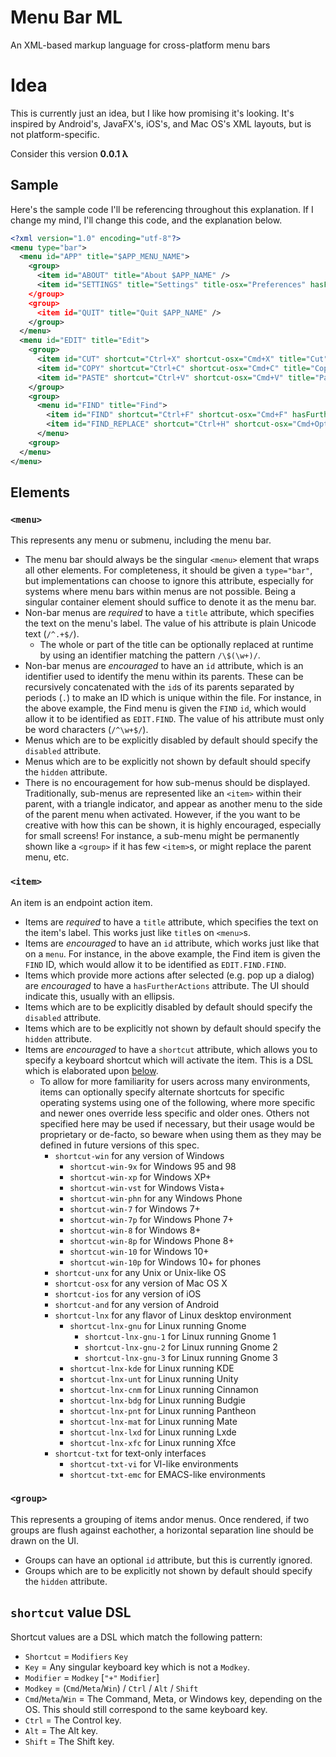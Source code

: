 # Menu Bar ML
An XML-based markup language for cross-platform menu bars

# Idea
This is currently just an idea, but I like how promising it's looking. It's inspired by Android's, JavaFX's, iOS's, and Mac OS's XML layouts, but is not platform-specific.

Consider this version **0.0.1 &lambda;**

## Sample
Here's the sample code I'll be referencing throughout this explanation. If I change my mind, I'll change this code, and the explanation below.
```XML
<?xml version="1.0" encoding="utf-8"?>
<menu type="bar">
  <menu id="APP" title="$APP_MENU_NAME">
    <group>
      <item id="ABOUT" title="About $APP_NAME" />
      <item id="SETTINGS" title="Settings" title-osx="Preferences" hasFurtherActions />
    </group>
    <group>
      <item id="QUIT" title="Quit $APP_NAME" />
    </group>
  </menu>
  <menu id="EDIT" title="Edit">
    <group>
      <item id="CUT" shortcut="Ctrl+X" shortcut-osx="Cmd+X" title="Cut" />
      <item id="COPY" shortcut="Ctrl+C" shortcut-osx="Cmd+C" title="Copy" />
      <item id="PASTE" shortcut="Ctrl+V" shortcut-osx="Cmd+V" title="Paste" />
    </group>
    <group>
      <menu id="FIND" title="Find">
        <item id="FIND" shortcut="Ctrl+F" shortcut-osx="Cmd+F" hasFurtherActions title="Find" />
        <item id="FIND_REPLACE" shortcut="Ctrl+H" shortcut-osx="Cmd+Opt+F" hasFurtherActions title="Find and Replace" />
      </menu>
    <group>
  </menu>
</menu>
```

## Elements
### `<menu>`
This represents any menu or submenu, including the menu bar.

- The menu bar should always be the singular `<menu>` element that wraps all other elements. For completeness, it should be given a `type="bar"`, but implementations can choose to ignore this attribute, especially for systems where menu bars within menus are not possible. Being a singular container element should suffice to denote it as the menu bar.
- Non-bar menus are _required_ to have a `title` attribute, which specifies the text on the menu's label. The value of his attribute is plain Unicode text (`/^.+$/`).
  - The whole or part of the title can be optionally replaced at runtime by using an identifier matching the pattern `/\$(\w+)/`.
- Non-bar menus are _encouraged_ to have an `id` attribute, which is an identifier used to identify the menu within its parents. These can be recursively concatenated with the `id`s of its parents separated by periods (`.`) to make an ID which is unique within the file. For instance, in the above example, the Find menu is given the `FIND` `id`, which would allow it to be identified as `EDIT.FIND`. The value of his attribute must only be word characters (`/^\w+$/`).
- Menus which are to be explicitly disabled by default should specify the `disabled` attribute.
- Menus which are to be explicitly not shown by default should specify the `hidden` attribute.
- There is no encouragement for how sub-menus should be displayed. Traditionally, sub-menus are represented like an `<item>` within their parent, with a triangle indicator, and appear as another menu to the side of the parent menu when activated. However, if the you want to be creative with how this can be shown, it is highly encouraged, especially for small screens! For instance, a sub-menu might be permanently shown like a `<group>` if it has few `<item>`s, or might replace the parent menu, etc.

### `<item>`
An item is an endpoint action item.

- Items are _required_ to have a `title` attribute, which specifies the text on the item's label. This works just like `title`s on `<menu>`s.
- Items are _encouraged_ to have an `id` attribute, which works just like that on a `menu`. For instance, in the above example, the Find item is given the `FIND` ID, which would allow it to be identified as `EDIT.FIND.FIND`.
- Items which provide more actions after selected (e.g. pop up a dialog) are _encouraged_ to have a `hasFurtherActions` attribute. The UI should indicate this, usually with an ellipsis.
- Items which are to be explicitly disabled by default should specify the `disabled` attribute.
- Items which are to be explicitly not shown by default should specify the `hidden` attribute.
- Items are _encouraged_ to have a `shortcut` attribute, which allows you to specify a keyboard shortcut which will activate the item. This is a DSL which is elaborated upon [below](user-content-shortcut-value-dsl).
  - To allow for more familiarity for users across many environments, items can optionally specify alternate shortcuts for specific operating systems using one of the following, where more specific and newer ones override less specific and older ones. Others not specified here may be used if necessary, but their usage would be proprietary or de-facto, so beware when using them as they may be defined in future versions of this spec.
    - `shortcut-win` for any version of Windows
      - `shortcut-win-9x` for Windows 95 and 98
      - `shortcut-win-xp` for Windows XP+
      - `shortcut-win-vst` for Windows Vista+
      - `shortcut-win-phn` for any Windows Phone
      - `shortcut-win-7` for Windows 7+
      - `shortcut-win-7p` for Windows Phone 7+
      - `shortcut-win-8` for Windows 8+
      - `shortcut-win-8p` for Windows Phone 8+
      - `shortcut-win-10` for Windows 10+
      - `shortcut-win-10p` for Windows 10+ for phones
    - `shortcut-unx` for any Unix or Unix-like OS
    - `shortcut-osx` for any version of Mac OS X
    - `shortcut-ios` for any version of iOS
    - `shortcut-and` for any version of Android
    - `shortcut-lnx` for any flavor of Linux desktop environment
      - `shortcut-lnx-gnu` for Linux running Gnome
        - `shortcut-lnx-gnu-1` for Linux running Gnome 1
        - `shortcut-lnx-gnu-2` for Linux running Gnome 2
        - `shortcut-lnx-gnu-3` for Linux running Gnome 3
      - `shortcut-lnx-kde` for Linux running KDE
      - `shortcut-lnx-unt` for Linux running Unity
      - `shortcut-lnx-cnm` for Linux running Cinnamon
      - `shortcut-lnx-bdg` for Linux running Budgie
      - `shortcut-lnx-pnt` for Linux running Pantheon
      - `shortcut-lnx-mat` for Linux running Mate
      - `shortcut-lnx-lxd` for Linux running Lxde
      - `shortcut-lnx-xfc` for Linux running Xfce
    - `shortcut-txt` for text-only interfaces
      - `shortcut-txt-vi` for VI-like environments
      - `shortcut-txt-emc` for EMACS-like environments

### `<group>`
This represents a grouping of items andor menus. Once rendered, if two groups are flush against eachother, a horizontal separation line should be drawn on the UI.

- Groups can have an optional `id` attribute, but this is currently ignored.
- Groups which are to be explicitly not shown by default should specify the `hidden` attribute.

## `shortcut` value DSL
Shortcut values are a DSL which match the following pattern:

- `Shortcut` = `Modifiers` `Key`
- `Key` = Any singular keyboard key which is not a `Modkey`.
- `Modifier` = `Modkey` [`"+"` `Modifier`]
- `Modkey` = (`Cmd`/`Meta`/`Win`) / `Ctrl` / `Alt` / `Shift`
- `Cmd`/`Meta`/`Win` = The Command, Meta, or Windows key, depending on the OS. This should still correspond to the same keyboard key.
- `Ctrl` = The Control key.
- `Alt` = The Alt key.
- `Shift` = The Shift key.
